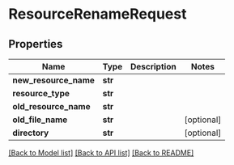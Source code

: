 # ResourceRenameRequest

## Properties
Name | Type | Description | Notes
------------ | ------------- | ------------- | -------------
**new_resource_name** | **str** |  | 
**resource_type** | **str** |  | 
**old_resource_name** | **str** |  | 
**old_file_name** | **str** |  | [optional] 
**directory** | **str** |  | [optional] 

[[Back to Model list]](../README.md#documentation-for-models) [[Back to API list]](../README.md#documentation-for-api-endpoints) [[Back to README]](../README.md)

